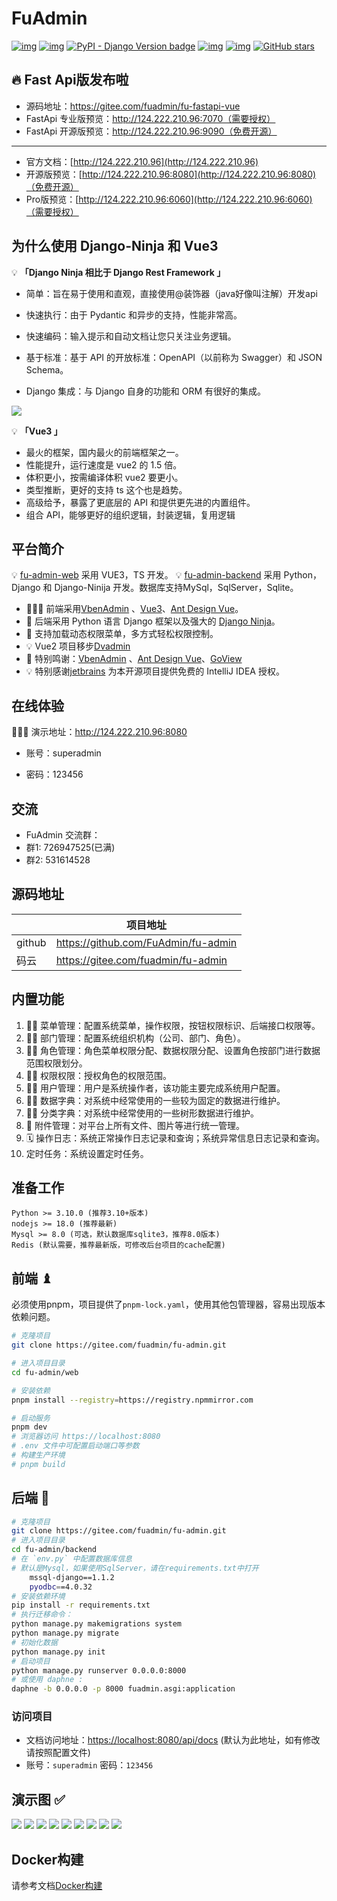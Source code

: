 # FuAdmin

[![img](https://img.shields.io/badge/license-Apache%202.0-dark)](https://gitee.com/fuadmin/fu-admin/blob/master/LICENSE) [![img](https://img.shields.io/badge/python-%3E=3.10.x-green.svg)](https://python.org/) [![PyPI - Django Version badge](https://img.shields.io/badge/django%20versions-4.0-blue)](https://docs.djangoproject.com/zh-hans/4.0.4/) [![img](https://img.shields.io/badge/node-%3E%3D%2018.0.0-brightgreen)](https://nodejs.org/zh-cn/) [![img](https://gitee.com/fuadmin/fu-admin/badge/star.svg?theme=dark)](https://gitee.com/fuadmin/fu-admin) [![GitHub stars](https://img.shields.io/github/stars/FuAdmin/FuAdmin.svg?theme=dark&label=Github)](https://github.com/FuAdmin/FuAdmin)

## 🔥 Fast Api版发布啦
- 源码地址：https://gitee.com/fuadmin/fu-fastapi-vue
- FastApi 专业版预览：http://124.222.210.96:7070（需要授权）
- FastApi 开源版预览：http://124.222.210.96:9090（免费开源）
---
- 官方文档：[http://124.222.210.96](http://124.222.210.96)
- 开源版预览：[http://124.222.210.96:8080](http://124.222.210.96:8080)（免费开源）
- Pro版预览：[http://124.222.210.96:6060](http://124.222.210.96:6060)（需要授权）

## 为什么使用 Django-Ninja 和 Vue3

💡 **「Django Ninja 相比于 Django Rest Framework 」**

- 简单：旨在易于使用和直观，直接使用@装饰器（java好像叫注解）开发api

- 快速执行：由于 Pydantic 和异步的支持，性能非常高。

- 快速编码：输入提示和自动文档让您只关注业务逻辑。

- 基于标准：基于 API 的开放标准：OpenAPI（以前称为 Swagger）和 JSON Schema。

- Django 集成：与 Django 自身的功能和 ORM 有很好的集成。

![](screenshots/benchmark.png)

💡 **「Vue3 」**

- 最火的框架，国内最火的前端框架之一。
- 性能提升，运行速度是 vue2 的 1.5 倍。
- 体积更小，按需编译体积 vue2 要更小。
- 类型推断，更好的支持 ts 这个也是趋势。
- 高级给予，暴露了更底层的 API 和提供更先进的内置组件。
- 组合 API，能够更好的组织逻辑，封装逻辑，复用逻辑

## 平台简介

💡 [fu-admin-web](https://gitee.com/fuadmin/fu-admin/tree/master/web) 采用 VUE3，TS 开发。 💡 [fu-admin-backend](https://gitee.com/fuadmin/fu-admin/tree/master/backend) 采用 Python，Django 和 Django-Ninija 开发。数据库支持MySql，SqlServer，Sqlite。

- 🧑‍🤝‍🧑 前端采用[VbenAdmin](https://vvbin.cn/doc-next) 、[Vue3](https://cn.vuejs.org/)、[Ant Design Vue](https://www.antdv.com/docs/vue/getting-started-cn)。
- 👭 后端采用 Python 语言 Django 框架以及强大的 [Django Ninja](https://django-ninja.rest-framework.com/)。
- 👬 支持加载动态权限菜单，多方式轻松权限控制。
- 💡 Vue2 项目移步[Dvadmin](https://gitee.com/liqianglog/django-vue-admin)
- 💏 特别鸣谢：[VbenAdmin](https://github.com/vbenjs/vue-vben-admin) 、[Ant Design Vue](https://github.com/vueComponent/ant-design-vue)、[GoView](https://mtruning.club/)
- 💡 特别感谢[jetbrains](https://www.jetbrains.com/) 为本开源项目提供免费的 IntelliJ IDEA 授权。

## 在线体验

👩‍👧‍👦 演示地址：http://124.222.210.96:8080

- 账号：superadmin

- 密码：123456


## 交流

- FuAdmin 交流群：
- 群1: 726947525(已满)
- 群2: 531614528

## 源码地址

|        | 项目地址                            |
| ------ | ----------------------------------- |
| github | https://github.com/FuAdmin/fu-admin |
| 码云   | https://gitee.com/fuadmin/fu-admin  |

## 内置功能

1. 👨‍⚕️ 菜单管理：配置系统菜单，操作权限，按钮权限标识、后端接口权限等。
2. 🧑‍⚕️ 部门管理：配置系统组织机构（公司、部门、角色）。
3. 👩‍⚕️ 角色管理：角色菜单权限分配、数据权限分配、设置角色按部门进行数据范围权限划分。
4. 🧑‍🎓 权限权限：授权角色的权限范围。
5. 👨‍🎓 用户管理：用户是系统操作者，该功能主要完成系统用户配置。
6. 🧑‍🔧 数据字典：对系统中经常使用的一些较为固定的数据进行维护。
7. 🧑‍🔧 分类字典：对系统中经常使用的一些树形数据进行维护。
8. 📁 附件管理：对平台上所有文件、图片等进行统一管理。
9. 🗓️ 操作日志：系统正常操作日志记录和查询；系统异常信息日志记录和查询。
10. 定时任务：系统设置定时任务。

## 准备工作

```
Python >= 3.10.0 (推荐3.10+版本)
nodejs >= 18.0 (推荐最新)
Mysql >= 8.0 (可选，默认数据库sqlite3，推荐8.0版本)
Redis (默认需要，推荐最新版，可修改后台项目的cache配置)
```

## 前端 ♝

必须使用pnpm，项目提供了`pnpm-lock.yaml`，使用其他包管理器，容易出现版本依赖问题。

```bash
# 克隆项目
git clone https://gitee.com/fuadmin/fu-admin.git

# 进入项目目录
cd fu-admin/web

# 安装依赖
pnpm install --registry=https://registry.npmmirror.com

# 启动服务
pnpm dev
# 浏览器访问 https://localhost:8080
# .env 文件中可配置启动端口等参数
# 构建生产环境
# pnpm build
```

## 后端 💈

```bash
# 克隆项目
git clone https://gitee.com/fuadmin/fu-admin.git
# 进入项目目录
cd fu-admin/backend
# 在 `env.py` 中配置数据库信息
# 默认是Mysql，如果使用SqlServer，请在requirements.txt中打开 
    mssql-django==1.1.2 
    pyodbc==4.0.32
# 安装依赖环境
pip install -r requirements.txt
# 执行迁移命令：
python manage.py makemigrations system
python manage.py migrate
# 初始化数据
python manage.py init
# 启动项目
python manage.py runserver 0.0.0.0:8000
# 或使用 daphne :
daphne -b 0.0.0.0 -p 8000 fuadmin.asgi:application
```

### 访问项目

- 文档访问地址：[https://localhost:8080/api/docs](https://localhost:8080/api/docs) (默认为此地址，如有修改请按照配置文件)
- 账号：`superadmin` 密码：`123456`

## 演示图 ✅
![](screenshots/1.png) 
![](screenshots/2.png) 
![](screenshots/3.png) 
![](screenshots/4.png) 
![](screenshots/5.png) 
![](screenshots/6.png) 
![](screenshots/7.png) 
![](screenshots/8.png) 
![](screenshots/9.png) 


## Docker构建

请参考文档[Docker构建](docker/README.md)

